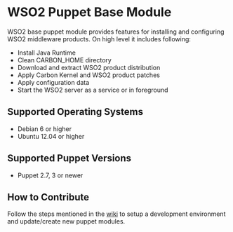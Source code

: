 # WSO2 Puppet Base Module

WSO2 base puppet module provides features for installing and configuring WSO2 middleware products.
On high level it includes following:

- Install Java Runtime
- Clean CARBON_HOME directory
- Download and extract WSO2 product distribution
- Apply Carbon Kernel and WSO2 product patches
- Apply configuration data
- Start the WSO2 server as a service or in foreground

## Supported Operating Systems

- Debian 6 or higher
- Ubuntu 12.04 or higher

## Supported Puppet Versions

- Puppet 2.7, 3 or newer

## How to Contribute
Follow the steps mentioned in the [wiki](https://github.com/wso2/puppet-modules/wiki) to setup a development environment and update/create new puppet modules.

